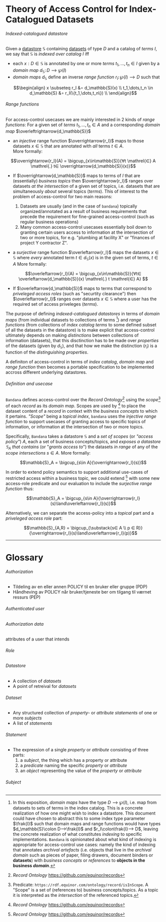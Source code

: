 # Theory of Access Control for Index-Catalogued Datasets
###### Indexed-catalogued datastore
Given a [datastore](#datastore) $\mathbb{S}$ containing [datasets](#dataset) of type $D$ and a catalog of *terms* $I$, we say that $\mathbb{S}$ is *indexed over catalog* $I$ iff
- each $x\mathrel{:}D ∈ \mathbb{S}$ is annotated by one or more *terms*  $t_1,\dots, t_n ∈ I$ given by a *domain map* $d_\mathbb{S}\colon D ⟶ \wp(I)$
- *domain maps* $d_\mathbb{S}$ define an inverse *range function* $r_I\colon\wp(I)⟶D$ such that
```math
\begin{align}
x \subseteq r_I &∘ d_\mathbb{S}(x) \\
t_1,\dots,t_n \in d_\mathbb{S} &∘ r_I(\{t_1,\dots,t_n\}) \\
\end{align}
```

###### Range functions
For access-control usecases we are mainly interested in 2 kinds of *range functions*:
For a given set of *terms* $t_1,\dots,t_n ∈ A$ and a corresponding *domain map* $\overleftrightarrow{d_\mathbb{S}}$
- an *injective* range function $\overrightarrow{r_I}$ maps to those datasets $x\in\mathbb{S}$ that are annotated with *all* terms $t∈ A$.  
  More formally:
```math
\overrightarrow{r_I}(A) = \bigcup_{x\in\mathbb{S}}{∀t \mathrel{∈} A \mathrel{.} t∈ \overrightarrow{d_\mathbb{S}}(x)}
```
  - If $\overrightarrow{d_\mathbb{S}}$ maps to terms of $I$ that are (essentially) *business topics* then $\overrightarrow{r_I}$ ranges over datasets *at the intersection* of a given set of topics, i.e. datasets that are simultaneously *about* several topics (*terms*).
  This of interest to the problem of access-control for two main reasons:
    1. Datasets are usually (and in the case of `bandana`) topically organized/annotated as a result of business requirements that precede the requirement for fine-grained access-control (such as regular business operations)
    2. Many common access-control usecases essentially boil down to granting certain users access to information at the intersection of two or more topics, for e.g. "plumbing at facility X" or "finances of project Y contractor Z".

- a *surjective* range function $\overleftarrow{r_I}$ maps the datasets $x\in\mathbb{S}$ where *every* annotated term $t∈ d_\mathbb{S}(x)$ is in the given set of terms, $t∈ A$
  More formally:
```math
\overleftarrow{r_I}(A) = \bigcup_{x\in\mathbb{S}}{∀t∈ \overleftarrow{d_\mathbb{S}}(x) \mathrel{.} t \mathrel{∈} A} 
```
  - If $\overleftarrow{d_\mathbb{S}}$ maps to terms that correspond to *priveleged access roles* (such as "securtity clearance") then $\overleftarrow{r_I}$ ranges over datasets $x ∈ \mathbb{S}$ where a user has the required set of access priveleges (*terms*).

The purpose of defining *indexed-catalogued datastores* in terms of *domain maps* (from individual datasets to collections of terms [^1]) and *range functions* (from collections of *index catalog terms* to some defined subset of all the datasets in the datastore) is to make explicit that access-control ultimately depends on making *distinctions* between collections of information (datasets), that this disctinction has to be made over *properties* of the datasets (given by $d_\mathbb{S}$), and that how we make the distinction ($r_I$) is a function of the *distinguishing properties*.

A definiton of access-control in terms of *index catalog*, *domain map* and *range function* then becomes a portable specification to be implemented accross different underlying datastores.

###### Definition and usecase
`Bandana` defines access-control over the *Record Ontology*[^RO] using the *scope*[^3] of each *record* as its *domain map*. Scopes are used by [^RO] to place the dataset content of a *record* in context with the *business concepts* to which it pertains. *"Scope"* being a *topical index*, `bandana` uses the *injective range function* to support usecases of granting access to specific topics of information, or information at the intersection of two or more topics.

Specifically, `Bandana` takes a datastore $\mathbb{S}$ and a *set of scopes* (or *"access policy"*) $A$, each a set of business concepts/topics, and *exposes a datastore $\mathbb{S}_A$ that contains* (or "*grants access to*") the datasets *in range* of any of the *scope intersections* $s∈A$.
More formally:
```math
\mathbb{S}_A = \bigcup_{s\in A}{\overrightarrow{r_I}(s)}
```
In order to extend policy semantics to support additional use-cases of restricted access within a business topic, we could extend [^RO] with some new access-role predicate and our evaluation to include the *surjective range function* thus:
```math
\mathbb{S}_A = \bigcup_{s\in A}{\overrightarrow{r_I}(s)\land\overleftarrow{r_I}(s)}
```
Alternatively, we can separate the access-policy into a *topical* part and a *priveleged access role* part:
```math
\mathbb{S}_{A,R} = \bigcup_{\substack{s∈ A \\ p ∈ R}}{\overrightarrow{r_I}(s)\land\overleftarrow{r_I}(p)}
```



---

# Glossary
###### *Authorization*
  - Tildeling av en eller annen POLICY til en bruker eller gruppe (PDP)
  - Håndheving av POLICY når bruker/tjeneste ber om tilgang til værnet ressurs (PEP)
###### *Authenticated user*
###### *Authorization data*
attributes of a user that intends 
###### *Role*
###### *Datastore*
- A collection of *datasets*
- A point of retreival for *datasets*
###### *Dataset*
- Any structured collection of *property-* or *attribute* *statements* of one or more *subjects*
- A list of *statements*
###### *Statement*
- The expression of a single *property* or *attribute* consisting of three parts:
  1. a *subject*, the thing which has a property or attribute
  2. a *predicate* naming the specific *property* or *attribute*
  3. an *object* representing the value of the *property* or *attribute*
###### *Subject*

 [^1]: In this exposition, *domain maps* have the type $D⟶\wp(I)$, i.e. map from datasets to sets of terms in the index catalog. This is a concrete realization of how one might wish to index a datastore. This document could have chosen to abstract this to some index type parameter $\frak{I}$ such that domain maps and range functions would have types $d_\mathbb{S}\colon D⟶\frak{I}$ and $r_I\colon\frak{I}⟶ D$, leaving the concrete realization of what constitutes *indexing* to specific implementations. `Bandana` is opinionated about what kind of indexing is appropriate for access-control use cases: namely the kind of indexing that annotates *archival artefacts* (i.e. objects that live in the *archival domain* such as pieces of paper, filing drawers, document binders or **datasets**) with *business concepts* or *references* to **objects in the business *domain***.

[^RO]:*Record Ontology* https://github.com/equinor/records

[^3]: Predicate: `https://rdf.equinor.com/ontology/record/isInScope`. A "Scope" is a set of (references to) business concepts/topics. As a topic it is interpreted as the *intersection* of  the referenced topics.
